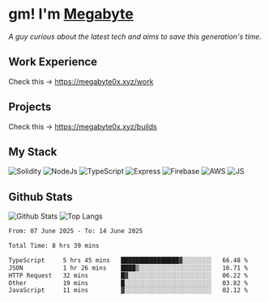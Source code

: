 # gm! I'm [Megabyte](https://megabyte0x.xyz/)

*A guy curious about the latest tech and aims to save this generation's time.*

## Work Experience

Check this -> https://megabyte0x.xyz/work

## Projects

Check this -> https://megabyte0x.xyz/builds

## My Stack

![Solidity](https://img.shields.io/badge/solidity-grey?style=for-the-badge&logo=solidity&logoColor=Green)
![NodeJs](https://img.shields.io/badge/NODE_JS-grey?style=for-the-badge&logo=nodedotjs&logoColor=Green)
![TypeScript](https://img.shields.io/badge/TS-grey?style=for-the-badge&logo=typescript&logoColor=Green)
![Express](https://img.shields.io/badge/EXPRESS-grey?style=for-the-badge&logo=EXPRESS&logoColor=Green)
![Firebase](https://img.shields.io/badge/EXPRESS-grey?style=for-the-badge&logo=EXPRESS&logoColor=Green)
![AWS](https://img.shields.io/badge/AWS-grey?style=for-the-badge&logo=amazonaws&logoColor=Yellow)
![JS](https://img.shields.io/badge/JS-grey?style=for-the-badge&logo=javascript&logoColor=Green)

## Github Stats

![Github Stats](https://github-readme-stats.vercel.app/api?username=megabyte0x&show_icons=true&theme=dark&hide_border=true&bg_color=0D1117) ![Top Langs](https://github-readme-stats.vercel.app/api/top-langs/?username=megabyte0x&layout=compact&theme=dark)

<!--START_SECTION:waka-->

```txt
From: 07 June 2025 - To: 14 June 2025

Total Time: 8 hrs 39 mins

TypeScript     5 hrs 45 mins   ████████████████▓░░░░░░░░   66.48 %
JSON           1 hr 26 mins    ████▒░░░░░░░░░░░░░░░░░░░░   16.71 %
HTTP Request   32 mins         █▓░░░░░░░░░░░░░░░░░░░░░░░   06.22 %
Other          19 mins         █░░░░░░░░░░░░░░░░░░░░░░░░   03.82 %
JavaScript     11 mins         ▓░░░░░░░░░░░░░░░░░░░░░░░░   02.12 %
```

<!--END_SECTION:waka-->


